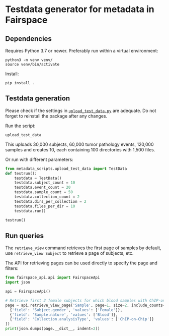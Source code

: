 # Testdata generator for metadata in Fairspace

## Dependencies

Requires Python 3.7 or newer.
Preferably run within a virtual environment:
```
python3 -m venv venv/
source venv/bin/activate
```
Install:
```
pip install .
```

## Testdata generation

Please check if the settings in [`upload_test_data.py`](metadata_scripts/upload_test_data.py) are adequate.
Do not forget to reinstall the package after any changes.

Run the script:
```
upload_test_data
```
This uploads 30,000 subjects, 60,000 tumor pathology events,
120,000 samples and creates 10, each containing 100
directories with 1,500 files.

Or run with different parameters:
```python
from metadata_scripts.upload_test_data import TestData
def testrun():
    testdata = TestData()
    testdata.subject_count = 10
    testdata.event_count = 20
    testdata.sample_count = 50
    testdata.collection_count = 2
    testdata.dirs_per_collection = 2
    testdata.files_per_dir = 10
    testdata.run()

testrun()
```

## Run queries

The `retrieve_view` command retrieves the first page of samples by default,
use `retrieve_view Subject` to retrieve a page of subjects, etc.

The API for retrieving pages can be used directly to specify the page and
filters:
```python
from fairspace_api.api import FairspaceApi
import json

api = FairspaceApi()

# Retrieve first 2 female subjects for which blood samples with ChIP-on-Chip analysis are available
page = api.retrieve_view_page('Sample', page=1, size=2, include_counts=True, filters=[
  {'field': 'Subject.gender', 'values': ['Female']},
  {'field': 'Sample.nature', 'values': ['Blood']},
  {'field': 'Collection.analysisType', 'values': ['ChIP-on-Chip']}
])
print(json.dumps(page.__dict__, indent=2))
```
